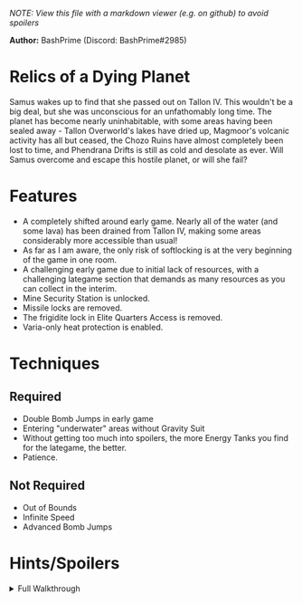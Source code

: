 *NOTE: View this file with a markdown viewer (e.g. on github) to avoid spoilers*

**Author:** BashPrime (Discord: BashPrime#2985)

# Relics of a Dying Planet

Samus wakes up to find that she passed out on Tallon IV. This wouldn't be a big deal, but she was unconscious for an unfathomably long time. The planet has become nearly uninhabitable, with some areas having been sealed away - Tallon Overworld's lakes have dried up, Magmoor's volcanic activity has all but ceased, the Chozo Ruins have almost completely been lost to time, and Phendrana Drifts is still as cold and desolate as ever. Will Samus overcome and escape this hostile planet, or will she fail?

# Features
- A completely shifted around early game. Nearly all of the water (and some lava) has been drained from Tallon IV, making some areas considerably more accessible than usual!
- As far as I am aware, the only risk of softlocking is at the very beginning of the game in one room.
- A challenging early game due to initial lack of resources, with a challenging lategame section that demands as many resources as you can collect in the interim.
- Mine Security Station is unlocked.
- Missile locks are removed.
- The frigidite lock in Elite Quarters Access is removed.
- Varia-only heat protection is enabled.

# Techniques

## Required
- Double Bomb Jumps in early game
- Entering "underwater" areas without Gravity Suit
- Without getting too much into spoilers, the more Energy Tanks you find for the lategame, the better.
- Patience.

## Not Required
- Out of Bounds
- Infinite Speed
- Advanced Bomb Jumps

# Hints/Spoilers

<details>
  <summary>Full Walkthrough</summary>

    Start with: 20 Missiles, Morph Ball, 1 Energy Tank

    Research Lab Aether (Tank) - Scan Visor
    Research Core - Morph Ball Bomb
    Gravity Chamber ("Underwater") - Space Jump Boots
    Research Lab Aether (Morph Track) - Grapple Beam
    Frost Cave - Missile Expansion
    Security Cave - Energy Tank
    Quarantine Monitor - Missile Expansion
    Transport Tunnel B - Missile Expansion
    Quarantine Cave - Charge Beam
    Control Tower - Missile Expansion
    Arbor Chamber - Spider Ball
    Security Access A - Missile Expansion
    Storage Depot B - Energy Tank
    Elite Control Access - Missile Expansion
    Central Dynamo - Power Bomb
    Ventilation Shaft - Boost Ball
    Elite Research (Phazon Elite) - Energy Tank
    Elite Research (Laser) - Wave Beam
    Storage Depot A - Energy Tank
    Phazon Processing Center - Energy Tank
    Observatory - X-Ray Visor
    Ruined Courtyard - Missile Expansion
    Chapel of the Elders - Energy Tank
    Ice Ruins East (Spider Track) - Super Missile
    Phendrana Shorelines (Spider Track) - Energy Tank
    Metroid Quarantine A - Missile Expansion
    Fungal Hall Access - Energy Tank
    Fungal Hall B - Missile Expansion
    Metroid Quarantine B - "Super Missile"
    Elite Quarters - Nothing Item
    Processing Center Access - Ice Beam
    Research Lab Hydra - "Super Missile"
    Cargo Freight Lift to Deck Gamma - Energy Tank
    Biohazard Containment - "Super Missile"
    Hydro Access Tunnel - Missile Expansion
    Storage Cavern - Varia Suit
    Sunchamber (Flaahgra) - Nothing Item
    Sunchamber (Ghosts) - Wavebuster
    Vault - Plasma Beam
    Gravity Chamber (Grapple Ledge) - Missile Expansion
    Artifact Temple - Phazon Suit
    Phazon Mining Tunnel - Thermal Visor
    Artifact Temple --> Impact Crater
    Impact Crater --> Metroid Prime
</details>
